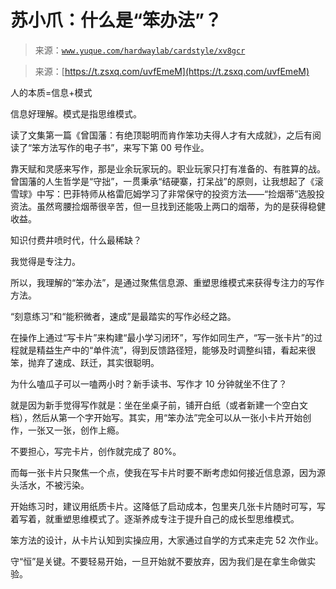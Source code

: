 # 苏小爪：什么是“笨办法”？

> 来源：[`www.yuque.com/hardwaylab/cardstyle/xv8gcr`](https://www.yuque.com/hardwaylab/cardstyle/xv8gcr)

> 来源：[https://t.zsxq.com/uvfEmeM](https://t.zsxq.com/uvfEmeM) 

人的本质=信息+模式 

信息好理解。模式是指思维模式。 

读了文集第一篇《曾国藩：有绝顶聪明而肯作笨功夫得人才有大成就》，之后有阅读了“笨方法写作的电子书”，来写下第 00 号作业。 

靠天赋和灵感来写作，那是业余玩家玩的。职业玩家只打有准备的、有胜算的战。曾国藩的人生哲学是“守拙”，一贯秉承“结硬寨，打呆战”的原则，让我想起了《滚雪球》中写：巴菲特师从格雷厄姆学习了非常保守的投资方法——“捡烟蒂”选股投资法。虽然弯腰捡烟蒂很辛苦，但一旦找到还能吸上两口的烟蒂，为的是获得稳健收益。 

知识付费井喷时代，什么最稀缺？ 

我觉得是专注力。 

所以，我理解的“笨办法”，是通过聚焦信息源、重塑思维模式来获得专注力的写作方法。 

“刻意练习”和“能积微者，速成”是最踏实的写作必经之路。 

在操作上通过“写卡片”来构建“最小学习闭环”，写作如同生产，“写一张卡片”的过程就是精益生产中的“单件流”，得到反馈路径短，能够及时调整纠错，看起来很笨，抛弃了速成、跃迁，其实很聪明。 

为什么嗑瓜子可以一嗑两小时？新手读书、写作才 10 分钟就坐不住了？ 

就是因为新手觉得写作就是：坐在坐桌子前，铺开白纸（或者新建一个空白文档），然后从第一个字开始写。其实，用“笨办法”完全可以从一张小卡片开始创作，一张又一张，创作上瘾。 

不要担心，写完卡片，创作就完成了 80%。 

而每一张卡片只聚焦一个点，使我在写卡片时要不断考虑如何接近信息源，因为源头活水，不被污染。 

开始练习时，建议用纸质卡片。这降低了启动成本，包里夹几张卡片随时可写，写着写着，就重塑思维模式了。逐渐养成专注于提升自己的成长型思维模式。 

笨方法的设计，从卡片认知到实操应用，大家通过自学的方式来走完 52 次作业。 

守“恒”是关键。不要轻易开始，一旦开始就不要放弃，因为我们是在拿生命做实验。